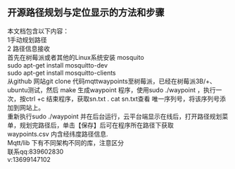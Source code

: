 
##  开源路径规划与定位显示的方法和步骤  
本文档包含以下内容：  
1手动规划路径  
2 路径信息接收  
首先在树莓派或者其他的Linux系统安装 mosquito   
sudo apt-get install mosquitto-dev  
sudo apt-get install mosquitto-clients  
从github 网站git clone 代码mqttwaypoints至树莓派，已经在树莓派3B/+、ubuntu测试，然后 make 生成waypoint 程序，使用sudo   ./waypoint  ，执行一次，按ctrl +c 结束程序，获取sn.txt .
cat sn.txt查看 唯一序列号，将该序列号添加到网站上。   
重新执行sudo  ./waypoint 并在后台运行，云平台端显示在线后，打开路径规划菜单，规划完路径后，单击【保存】后可在程序所在路径下获取   
waypoints.csv 内含经纬度路径信息.   
Mqtt/lib 下有不同架构不同的库，注意区分   
联系qq:839602830   
v:13699147102   

